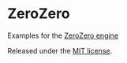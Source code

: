 # ZeroZero

Examples for the [ZeroZero engine](https://github.com/HenriMichelon/zero_zero)

Released under the [MIT license](https://raw.githubusercontent.com/HenriMichelon/zero_zero_examples/main/LICENSE.txt).
